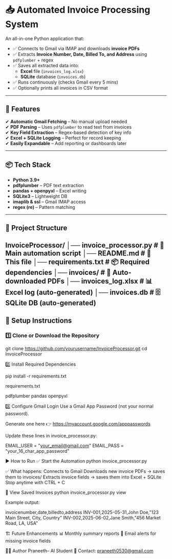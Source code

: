 # 📥 Automated Invoice Processing System

An all-in-one Python application that:
- ✅ Connects to Gmail via IMAP and downloads **invoice PDFs**
- ✅ Extracts **Invoice Number, Date, Billed To, and Address** using `pdfplumber` + regex
- ✅ Saves all extracted data into:
  - **Excel** file (`invoices_log.xlsx`)
  - **SQLite** database (`invoices.db`)
- ✅ Runs continuously (checks Gmail every 5 mins)
- ✅ Optionally prints all invoices in CSV format

---

## 🚀 Features
✔ **Automatic Gmail Fetching** – No manual upload needed  
✔ **PDF Parsing** – Uses `pdfplumber` to read text from invoices  
✔ **Key Field Extraction** – Regex-based detection of key info  
✔ **Excel + SQLite Logging** – Perfect for record keeping  
✔ **Easily Expandable** – Add reporting or dashboards later

---

## 📦 Tech Stack
- **Python 3.9+**
- **pdfplumber** – PDF text extraction
- **pandas + openpyxl** – Excel writing
- **SQLite3** – Lightweight DB
- **imaplib & ssl** – Gmail IMAP access
- **regex (re)** – Pattern matching

---

## 📂 Project Structure

InvoiceProcessor/
│── invoice_processor.py # 🚀 Main automation script
│── README.md # 📘 This file
│── requirements.txt # 📦 Required dependencies
│── invoices/ # 📂 Auto-downloaded PDFs
│── invoices_log.xlsx # 📊 Excel log (auto-generated)
│── invoices.db # 🗄 SQLite DB (auto-generated)
--- 
## 🔧 Setup Instructions

### 1️⃣ Clone or Download the Repository

git clone https://github.com/yourusername/InvoiceProcessor.git
cd InvoiceProcessor

2️⃣ Install Required Dependencies

pip install -r requirements.txt

requirements.txt

pdfplumber
pandas
openpyxl

3️⃣ Configure Gmail Login
Use a Gmail App Password (not your normal password).

Generate one here 👉 https://myaccount.google.com/apppasswords

Update these lines in invoice_processor.py:

EMAIL_USER = "your_email@gmail.com"
EMAIL_PASS = "your_16_char_app_password"

▶️ How to Run
✅ Start the Automation
python invoice_processor.py

✅ What happens:
Connects to Gmail
Downloads new invoice PDFs → saves them to invoices/
Extracts invoice fields → saves them into Excel + SQLite
Stop anytime with CTRL + C


📄 View Saved Invoices
python invoice_processor.py view

Example output:

invoicenumber,date,billedto,address
INV-001,2025-05-31,John Doe,"123 Main Street, City, Country"
INV-002,2025-06-02,Jane Smith,"456 Market Road, LA, USA"

🏗 Future Enhancements
📊 Monthly summary reports
📧 Email alerts for missing invoice fields

👨‍💻 Author
Praneeth– AI Student
📧 Contact: praneeth0530@gmail.com
